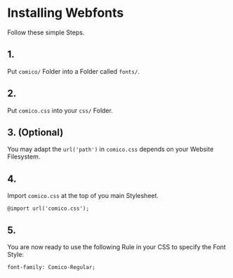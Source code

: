 # Installing Webfonts

Follow these simple Steps.

## 1.

Put `comico/` Folder into a Folder called `fonts/`.

## 2.

Put `comico.css` into your `css/` Folder.

## 3. (Optional)

You may adapt the `url('path')` in `comico.css` depends on your Website Filesystem.

## 4.

Import `comico.css` at the top of you main Stylesheet.

```
@import url('comico.css');
```

## 5.

You are now ready to use the following Rule in your CSS to specify the Font Style:

```
font-family: Comico-Regular;

```
